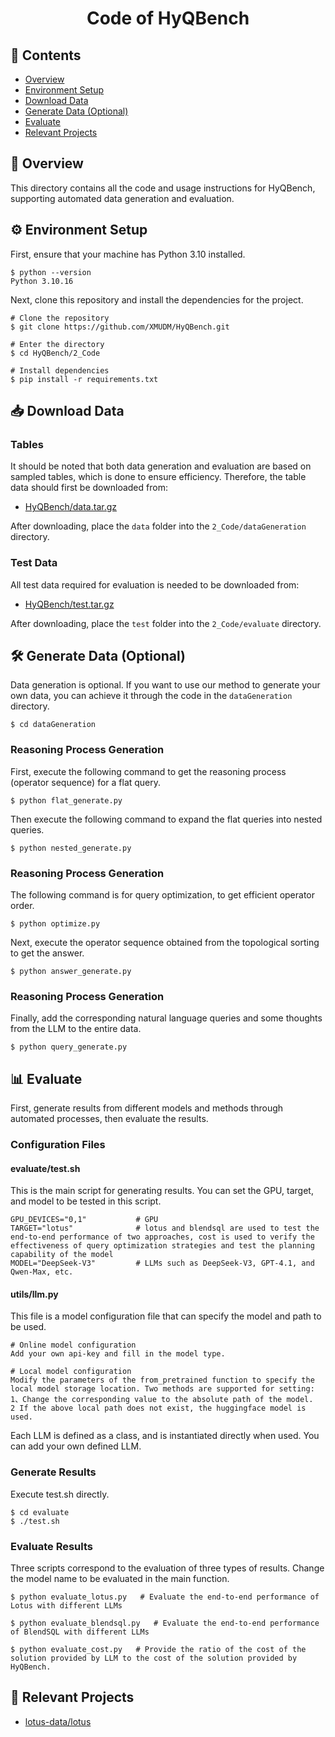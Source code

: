 <div align="center">
    <h1>Code of HyQBench</h1>
</div>

## 📑 Contents

- [Overview](#-overview)
- [Environment Setup](#-environment-setup)
- [Download Data](#-download-data)
- [Generate Data (Optional)](#-generate-data-optional)
- [Evaluate](#-evaluate)
- [Relevant Projects](#-relevant-projects)


## 📝 Overview

This directory contains all the code and usage instructions for HyQBench, supporting automated data generation and evaluation.

## ⚙️ Environment Setup

First, ensure that your machine has Python 3.10 installed.

```shell
$ python --version
Python 3.10.16
```

Next, clone this repository and install the dependencies for the project.

```shell
# Clone the repository
$ git clone https://github.com/XMUDM/HyQBench.git

# Enter the directory
$ cd HyQBench/2_Code

# Install dependencies
$ pip install -r requirements.txt 
```



## 📥 Download Data

### Tables
It should be noted that both data generation and evaluation are based on sampled tables, which is done to ensure efficiency. Therefore, the table data should first be downloaded from:

- [HyQBench/data.tar.gz](https://drive.google.com/drive/folders/1VpyF05rvHxEAIU3bwERNnWosrpqK6rri?usp=sharing)

After downloading, place the `data` folder into the `2_Code/dataGeneration` directory.

### Test Data
All test data required for evaluation is needed to be downloaded from:
- [HyQBench/test.tar.gz](https://drive.google.com/drive/folders/1VpyF05rvHxEAIU3bwERNnWosrpqK6rri?usp=sharing)

After downloading, place the `test` folder into the `2_Code/evaluate` directory.


## 🛠️ Generate Data (Optional)

Data generation is optional. If you want to use our method to generate your own data, you can achieve it through the code in the `dataGeneration` directory.

```shell
$ cd dataGeneration
```

### Reasoning Process Generation

First, execute the following command to get the reasoning process (operator sequence) for a flat query.
```shell
$ python flat_generate.py
```

Then execute the following command to expand the flat queries into nested queries.
```shell
$ python nested_generate.py
```

### Reasoning Process Generation

The following command is for query optimization, to get efficient operator order.
```shell
$ python optimize.py
```

Next, execute the operator sequence obtained from the topological sorting to get the answer.
```shell
$ python answer_generate.py
```

### Reasoning Process Generation

Finally, add the corresponding natural language queries and some thoughts from the LLM to the entire data.
```shell
$ python query_generate.py
```



## 📊 Evaluate

First, generate results from different models and methods through automated processes, then evaluate the results.

### Configuration Files

#### evaluate/test.sh 

This is the main script for generating results. You can set the GPU, target, and model to be tested in this script.

```shell
GPU_DEVICES="0,1"           # GPU
TARGET="lotus"              # lotus and blendsql are used to test the end-to-end performance of two approaches, cost is used to verify the effectiveness of query optimization strategies and test the planning capability of the model
MODEL="DeepSeek-V3"         # LLMs such as DeepSeek-V3, GPT-4.1, and Qwen-Max, etc.
```

#### utils/llm.py

This file is a model configuration file that can specify the model and path to be used.

```shell  
# Online model configuration
Add your own api-key and fill in the model type.

# Local model configuration
Modify the parameters of the from_pretrained function to specify the local model storage location. Two methods are supported for setting:
1、Change the corresponding value to the absolute path of the model.
2 If the above local path does not exist, the huggingface model is used.
```

Each LLM is defined as a class, and is instantiated directly when used. You can add your own defined LLM.

### Generate Results

Execute test.sh directly.

```shell
$ cd evaluate
$ ./test.sh
```

### Evaluate Results

Three scripts correspond to the evaluation of three types of results. Change the model name to be evaluated in the main function.

```shell
$ python evaluate_lotus.py   # Evaluate the end-to-end performance of Lotus with different LLMs

$ python evaluate_blendsql.py   # Evaluate the end-to-end performance of BlendSQL with different LLMs

$ python evaluate_cost.py   # Provide the ratio of the cost of the solution provided by LLM to the cost of the solution provided by HyQBench.
```



## 🔗 Relevant Projects

- [lotus-data/lotus](https://github.com/lotus-data/lotus)

